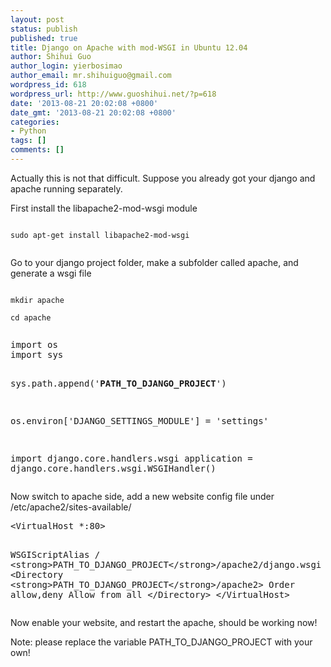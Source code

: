 ```yaml
---
layout: post
status: publish
published: true
title: Django on Apache with mod-WSGI in Ubuntu 12.04
author: Shihui Guo
author_login: yierbosimao
author_email: mr.shihuiguo@gmail.com
wordpress_id: 618
wordpress_url: http://www.guoshihui.net/?p=618
date: '2013-08-21 20:02:08 +0800'
date_gmt: '2013-08-21 20:02:08 +0800'
categories:
- Python
tags: []
comments: []
---
```

<p>Actually this is not that difficult. Suppose you already got your django and apache running separately.</p>
<p>First install the libapache2-mod-wsgi module<br />
<code><br />
sudo apt-get install libapache2-mod-wsgi<br />
</code></p>
<p>Go to your django project folder, make a subfolder called apache, and generate a wsgi file<br />
<code><br />
mkdir apache<br />
cd apache<br />
</code></p>
<pre>import os
import sys

sys.path.append('<strong>PATH_TO_DJANGO_PROJECT</strong>')

os.environ['DJANGO_SETTINGS_MODULE'] = 'settings'

import django.core.handlers.wsgi
application = django.core.handlers.wsgi.WSGIHandler()</pre>
<p>Now switch to apache side, add a new website config file under /etc/apache2/sites-available/</p>
<pre>
&lt;VirtualHost *:80&gt;

WSGIScriptAlias / &lt;strong&gt;PATH_TO_DJANGO_PROJECT&lt;/strong&gt;/apache2/django.wsgi
&lt;Directory &lt;strong&gt;PATH_TO_DJANGO_PROJECT&lt;/strong&gt;/apache2&gt;
Order allow,deny
Allow from all
&lt;/Directory&gt;
&lt;/VirtualHost&gt;
</pre>
<p>Now enable your website, and restart the apache, should be working now!</p>
<p>Note: please replace the variable PATH_TO_DJANGO_PROJECT with your own!</p>
